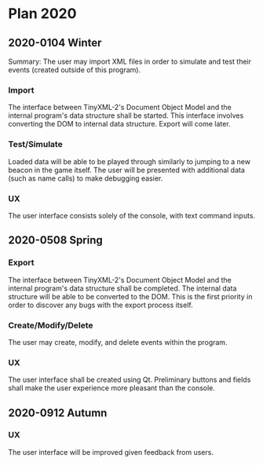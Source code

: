 # Plan 2020

## 2020-0104 Winter

Summary: The user may import XML files in order to simulate and test their events (created outside of this program).

### Import

The interface between TinyXML-2's Document Object Model and the internal program's data structure shall be started.
This interface involves converting the DOM to internal data structure. Export will come later.

### Test/Simulate

Loaded data will be able to be played through similarly to jumping to a new beacon in the game itself.
The user will be presented with additional data (such as name calls) to make debugging easier.

### UX

The user interface consists solely of the console, with text command inputs.

## 2020-0508 Spring

### Export

The interface between TinyXML-2's Document Object Model and the internal program's data structure shall be completed.
The internal data structure will be able to be converted to the DOM.
This is the first priority in order to discover any bugs with the export process itself.

### Create/Modify/Delete

The user may create, modify, and delete events within the program.

### UX

The user interface shall be created using Qt.
Preliminary buttons and fields shall make the user experience more pleasant than the console. 

## 2020-0912 Autumn

### UX

The user interface will be improved given feedback from users.
